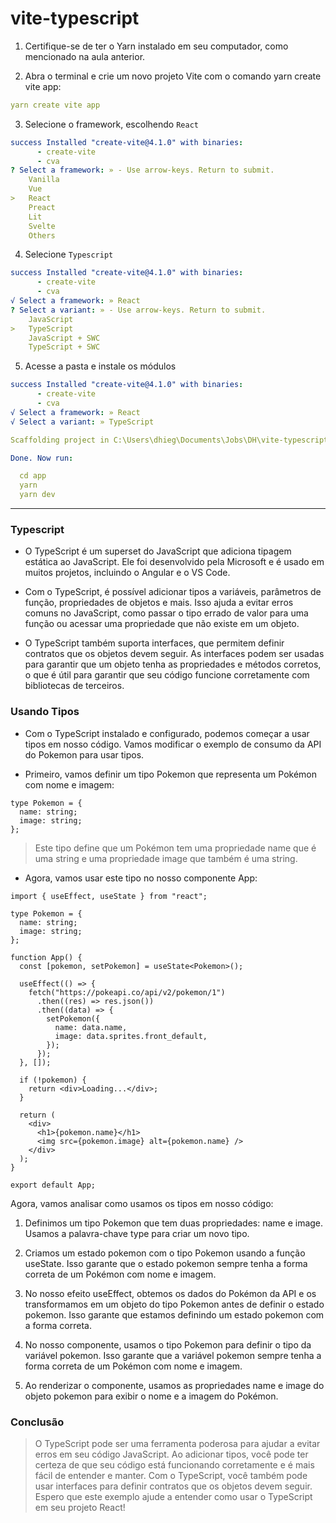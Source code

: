 # vite-typescript

1. Certifique-se de ter o Yarn instalado em seu computador, como mencionado na aula anterior.

2. Abra o terminal e crie um novo projeto Vite com o comando yarn create vite app:

````yaml
yarn create vite app
````

3. Selecione o framework, escolhendo `React`
````yaml
success Installed "create-vite@4.1.0" with binaries:
      - create-vite
      - cva
? Select a framework: » - Use arrow-keys. Return to submit.
    Vanilla
    Vue
>   React
    Preact
    Lit
    Svelte
    Others
````
4. Selecione `Typescript`
````yaml
success Installed "create-vite@4.1.0" with binaries:
      - create-vite
      - cva
√ Select a framework: » React
? Select a variant: » - Use arrow-keys. Return to submit.
    JavaScript
>   TypeScript
    JavaScript + SWC
    TypeScript + SWC
````
5. Acesse a pasta e instale os módulos
````yaml
success Installed "create-vite@4.1.0" with binaries:
      - create-vite
      - cva
√ Select a framework: » React
√ Select a variant: » TypeScript

Scaffolding project in C:\Users\dhieg\Documents\Jobs\DH\vite-typescript\app...

Done. Now run:

  cd app
  yarn
  yarn dev
````
---
### Typescript
- O TypeScript é um superset do JavaScript que adiciona tipagem estática ao JavaScript. Ele foi desenvolvido pela Microsoft e é usado em muitos projetos, incluindo o Angular e o VS Code.

- Com o TypeScript, é possível adicionar tipos a variáveis, parâmetros de função, propriedades de objetos e mais. Isso ajuda a evitar erros comuns no JavaScript, como passar o tipo errado de valor para uma função ou acessar uma propriedade que não existe em um objeto.

- O TypeScript também suporta interfaces, que permitem definir contratos que os objetos devem seguir. As interfaces podem ser usadas para garantir que um objeto tenha as propriedades e métodos corretos, o que é útil para garantir que seu código funcione corretamente com bibliotecas de terceiros.

### Usando Tipos
- Com o TypeScript instalado e configurado, podemos começar a usar tipos em nosso código. Vamos modificar o exemplo de consumo da API do Pokemon para usar tipos.

- Primeiro, vamos definir um tipo Pokemon que representa um Pokémon com nome e imagem:
````tsx
type Pokemon = {
  name: string;
  image: string;
};
````
> Este tipo define que um Pokémon tem uma propriedade name que é uma string e uma propriedade image que também é uma string.

- Agora, vamos usar este tipo no nosso componente App:
````tsx
import { useEffect, useState } from "react";

type Pokemon = {
  name: string;
  image: string;
};

function App() {
  const [pokemon, setPokemon] = useState<Pokemon>();

  useEffect(() => {
    fetch("https://pokeapi.co/api/v2/pokemon/1")
      .then((res) => res.json())
      .then((data) => {
        setPokemon({
          name: data.name,
          image: data.sprites.front_default,
        });
      });
  }, []);

  if (!pokemon) {
    return <div>Loading...</div>;
  }

  return (
    <div>
      <h1>{pokemon.name}</h1>
      <img src={pokemon.image} alt={pokemon.name} />
    </div>
  );
}

export default App;
````

Agora, vamos analisar como usamos os tipos em nosso código:

1. Definimos um tipo Pokemon que tem duas propriedades: name e image. Usamos a palavra-chave type para criar um novo tipo.

2. Criamos um estado pokemon com o tipo Pokemon usando a função useState. Isso garante que o estado pokemon sempre tenha a forma correta de um Pokémon com nome e imagem.

3. No nosso efeito useEffect, obtemos os dados do Pokémon da API e os transformamos em um objeto do tipo Pokemon antes de definir o estado pokemon. Isso garante que estamos definindo um estado pokemon com a forma correta.

4. No nosso componente, usamos o tipo Pokemon para definir o tipo da variável pokemon. Isso garante que a variável pokemon sempre tenha a forma correta de um Pokémon com nome e imagem.

5. Ao renderizar o componente, usamos as propriedades name e image do objeto pokemon para exibir o nome e a imagem do Pokémon.

### Conclusão
> O TypeScript pode ser uma ferramenta poderosa para ajudar a evitar erros em seu código JavaScript. Ao adicionar tipos, você pode ter certeza de que seu código está funcionando corretamente e é mais fácil de entender e manter. Com o TypeScript, você também pode usar interfaces para definir contratos que os objetos devem seguir. Espero que este exemplo ajude a entender como usar o TypeScript em seu projeto React!